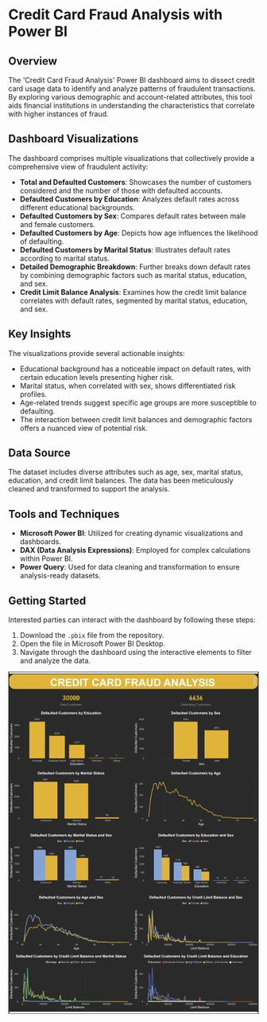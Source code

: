 # Credit Card Fraud Analysis with Power BI

## Overview

The 'Credit Card Fraud Analysis' Power BI dashboard aims to dissect credit card usage data to identify and analyze patterns of fraudulent transactions. By exploring various demographic and account-related attributes, this tool aids financial institutions in understanding the characteristics that correlate with higher instances of fraud.

## Dashboard Visualizations

The dashboard comprises multiple visualizations that collectively provide a comprehensive view of fraudulent activity:

- **Total and Defaulted Customers**: Showcases the number of customers considered and the number of those with defaulted accounts.
- **Defaulted Customers by Education**: Analyzes default rates across different educational backgrounds.
- **Defaulted Customers by Sex**: Compares default rates between male and female customers.
- **Defaulted Customers by Age**: Depicts how age influences the likelihood of defaulting.
- **Defaulted Customers by Marital Status**: Illustrates default rates according to marital status.
- **Detailed Demographic Breakdown**: Further breaks down default rates by combining demographic factors such as marital status, education, and sex.
- **Credit Limit Balance Analysis**: Examines how the credit limit balance correlates with default rates, segmented by marital status, education, and sex.

## Key Insights

The visualizations provide several actionable insights:
- Educational background has a noticeable impact on default rates, with certain education levels presenting higher risk.
- Marital status, when correlated with sex, shows differentiated risk profiles.
- Age-related trends suggest specific age groups are more susceptible to defaulting.
- The interaction between credit limit balances and demographic factors offers a nuanced view of potential risk.

## Data Source

The dataset includes diverse attributes such as age, sex, marital status, education, and credit limit balances. The data has been meticulously cleaned and transformed to support the analysis.

## Tools and Techniques

- **Microsoft Power BI**: Utilized for creating dynamic visualizations and dashboards.
- **DAX (Data Analysis Expressions)**: Employed for complex calculations within Power BI.
- **Power Query**: Used for data cleaning and transformation to ensure analysis-ready datasets.

## Getting Started

Interested parties can interact with the dashboard by following these steps:
1. Download the `.pbix` file from the repository.
2. Open the file in Microsoft Power BI Desktop.
3. Navigate through the dashboard using the interactive elements to filter and analyze the data.



![Alt Text](https://github.com/Bijaya1000/Credit-Card-Fraud_Analysis-Using-PowerBI/blob/main/Credit%20card%20Fraud%20Analysis.png)
